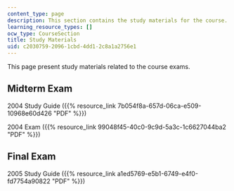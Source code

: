 ```yaml
---
content_type: page
description: This section contains the study materials for the course.
learning_resource_types: []
ocw_type: CourseSection
title: Study Materials
uid: c2030759-2096-1cbd-4dd1-2c8a1a2756e1
---
```


This page present study materials related to the course exams.

Midterm Exam
------------

2004 Study Guide ({{% resource_link 7b054f8a-657d-06ca-e509-10968e60d426 "PDF" %}})

2004 Exam ({{% resource_link 99048f45-40c0-9c9d-5a3c-1c6627044ba2 "PDF" %}})

Final Exam
----------

2005 Study Guide ({{% resource_link a1ed5769-e5b1-6749-e4f0-fd7754a90822 "PDF" %}})